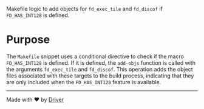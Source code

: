 <!--------------------------------------------------------------------------------->
<!-- IMPORTANT: This file is auto-generated by Driver (https://driver.ai). -------->
<!-- Manual edits may be overwritten on future commits. --------------------------->
<!--------------------------------------------------------------------------------->

Makefile logic to add objects for `fd_exec_tile` and `fd_discof` if `FD_HAS_INT128` is defined.

# Purpose
The `Makefile` snippet uses a conditional directive to check if the macro `FD_HAS_INT128` is defined. If it is defined, the `add-objs` function is called with the arguments `fd_exec_tile` and `fd_discof`. This operation adds the object files associated with these targets to the build process, indicating that they are only included when the `FD_HAS_INT128` feature is available.

---
Made with ❤️ by [Driver](https://www.driver.ai/)